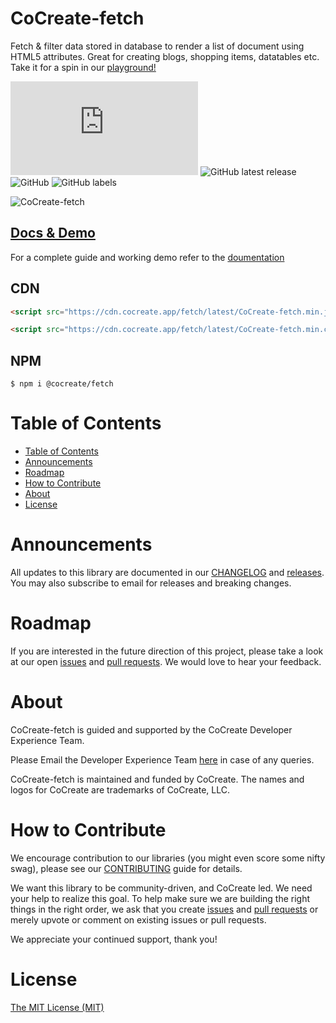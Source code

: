 # CoCreate-fetch

Fetch & filter data stored in database to render a list of document using HTML5 attributes. Great for creating blogs, shopping items, datatables etc. Take it for a spin in our [playground!](https://cocreate.app/docs/fetch)

![GitHub file size in bytes](https://img.shields.io/github/size/CoCreate-app/CoCreate-fetch/dist/CoCreate-fetch.min.js?label=minified%20size&style=for-the-badge)
![GitHub latest release](https://img.shields.io/github/v/release/CoCreate-app/CoCreate-fetch?style=for-the-badge)
![GitHub](https://img.shields.io/github/license/CoCreate-app/CoCreate-fetch?style=for-the-badge)
![GitHub labels](https://img.shields.io/github/labels/CoCreate-app/CoCreate-fetch/help%20wanted?style=for-the-badge)

![CoCreate-fetch](https://cdn.cocreate.app/docs/CoCreate-fetch.gif)

## [Docs & Demo](https://cocreate.app/docs/fetch)

For a complete guide and working demo refer to the [doumentation](https://cocreate.app/docs/fetch)

## CDN

```html
<script src="https://cdn.cocreate.app/fetch/latest/CoCreate-fetch.min.js"></script>
```

```html
<script src="https://cdn.cocreate.app/fetch/latest/CoCreate-fetch.min.css"></script>
```

## NPM

```shell
$ npm i @cocreate/fetch
```

# Table of Contents

- [Table of Contents](#table-of-contents)
- [Announcements](#announcements)
- [Roadmap](#roadmap)
- [How to Contribute](#how-to-contribute)
- [About](#about)
- [License](#license)

<a name="announcements"></a>

# Announcements

All updates to this library are documented in our [CHANGELOG](https://github.com/CoCreate-app/CoCreate-fetch/blob/master/CHANGELOG.md) and [releases](https://github.com/CoCreate-app/CoCreate-fetch/releases). You may also subscribe to email for releases and breaking changes.

<a name="roadmap"></a>

# Roadmap

If you are interested in the future direction of this project, please take a look at our open [issues](https://github.com/CoCreate-app/CoCreate-fetch/issues) and [pull requests](https://github.com/CoCreate-app/CoCreate-fetch/pulls). We would love to hear your feedback.

<a name="about"></a>

# About

CoCreate-fetch is guided and supported by the CoCreate Developer Experience Team.

Please Email the Developer Experience Team [here](mailto:develop@cocreate.app) in case of any queries.

CoCreate-fetch is maintained and funded by CoCreate. The names and logos for CoCreate are trademarks of CoCreate, LLC.

<a name="contribute"></a>

# How to Contribute

We encourage contribution to our libraries (you might even score some nifty swag), please see our [CONTRIBUTING](https://github.com/CoCreate-app/CoCreate-fetch/blob/master/CONTRIBUTING.md) guide for details.

We want this library to be community-driven, and CoCreate led. We need your help to realize this goal. To help make sure we are building the right things in the right order, we ask that you create [issues](https://github.com/CoCreate-app/CoCreate-fetch/issues) and [pull requests](https://github.com/CoCreate-app/CoCreate-fetch/pulls) or merely upvote or comment on existing issues or pull requests.

We appreciate your continued support, thank you!

# License

[The MIT License (MIT)](https://github.com/CoCreate-app/CoCreate-fetch/blob/master/LICENSE)

